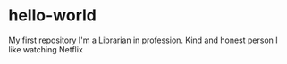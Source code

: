 # hello-world
My first repository
I'm a Librarian in profession.
Kind and honest person
I like watching Netflix
